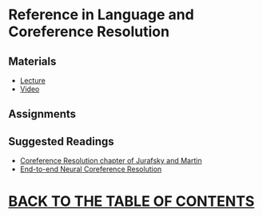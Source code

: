 # Reference in Language and Coreference Resolution 

## Materials

* [Lecture]()
* [Video](https://www.youtube.com/watch?v=i19m4GzBhfc&list=PLoROMvodv4rOhcuXMZkNm7j3fVwBBY42z&index=16)

## Assignments

## Suggested Readings

* [Coreference Resolution chapter of Jurafsky and Martin]()
* [End-to-end Neural Coreference Resolution]()

# [BACK TO THE TABLE OF CONTENTS](https://github.com/robertlakatos/natural-language-processing/blob/master/README.md)
